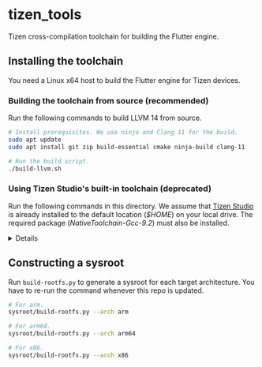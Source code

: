 # tizen_tools

Tizen cross-compilation toolchain for building the Flutter engine.

## Installing the toolchain

You need a Linux x64 host to build the Flutter engine for Tizen devices.

### Building the toolchain from source (recommended)

Run the following commands to build LLVM 14 from source.

```sh
# Install prerequisites. We use ninja and Clang 11 for the build.
sudo apt update
sudo apt install git zip build-essential cmake ninja-build clang-11

# Run the build script.
./build-llvm.sh
```

### Using Tizen Studio's built-in toolchain (deprecated)

Run the following commands in this directory. We assume that [Tizen Studio](https://developer.tizen.org/development/tizen-studio/download) is already installed to the default location (_$HOME_) on your local drive. The required package (_NativeToolchain-Gcc-9.2_) must also be installed.

<details><p>

```sh
rm -rf toolchains && mkdir -p toolchains
cp -r ~/tizen-studio/tools/llvm-10/* toolchains

# For arm.
cp ~/tizen-studio/tools/arm-linux-gnueabi-gcc-9.2/bin/arm-linux-gnueabi-* toolchains/bin

# For arm64.
cp ~/tizen-studio/tools/aarch64-linux-gnu-gcc-9.2/bin/aarch64-linux-gnu-* toolchains/bin

# For x86.
for f in ~/tizen-studio/tools/i586-linux-gnueabi-gcc-9.2/bin/i586-linux-gnueabi-*; do
  b=`basename $f`
  cp $f toolchains/bin/i686-linux-gnu-${b:19}
done
```

The toolchain shipped with Tizen Studio (LLVM 10) is pretty old. You need to disable the following unsupported compile options before running the engine build.

```patch
--- a/build/config/compiler/BUILD.gn
+++ b/build/config/compiler/BUILD.gn
@@ -617,17 +617,13 @@ if (is_win) {

  if (!use_xcode) {
    default_warning_flags += [
-      "-Wno-unused-but-set-parameter",
-      "-Wno-unused-but-set-variable",
      "-Wno-implicit-int-float-conversion",
      "-Wno-c99-designator",
      "-Wno-deprecated-copy",
      # Needed for compiling Skia with clang-12
-      "-Wno-psabi",
    ]
    if (!is_fuchsia) {
      default_warning_flags += [
-        "-Wno-non-c-typedef-for-linkage",
        "-Wno-range-loop-construct",
      ]
    }
```

</details>

## Constructing a sysroot

Run `build-rootfs.py` to generate a sysroot for each target architecture. You have to re-run the command whenever this repo is updated.

```sh
# For arm.
sysroot/build-rootfs.py --arch arm

# For arm64.
sysroot/build-rootfs.py --arch arm64

# For x86.
sysroot/build-rootfs.py --arch x86
```
